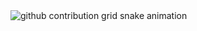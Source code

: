 <picture>

<source media="(prefers-color-scheme: dark)" srcset="ttps://raw.githubusercontent.com/Nothingness-Void/Nothingness-Void/output/github-contribution-grid-snake-dark.svg">
<source media="(prefers-color-scheme: light)" srcset="ttps://raw.githubusercontent.com/Nothingness-Void/Nothingness-Void/output/github-contribution-grid-snake.svg">
<img alt="github contribution grid snake animation" src="ttps://raw.githubusercontent.com/Nothingness-Void/Nothingness-Void/output/github-contribution-grid-snake.svg">

</picture>
